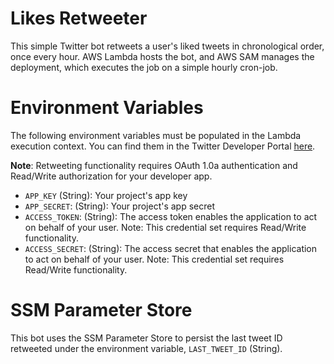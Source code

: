 # Likes Retweeter

This simple Twitter bot retweets a user's liked tweets in chronological order, once every hour. AWS Lambda hosts the bot, and AWS SAM manages the deployment, which executes the job on a simple hourly cron-job.

# Environment Variables

The following environment variables must be populated in the Lambda execution context. You can find them in the Twitter Developer Portal [here](https://developer.twitter.com/en/portal/dashboard).

**Note**: Retweeting functionality requires OAuth 1.0a authentication and Read/Write authorization for your developer app. 

- `APP_KEY` (String): Your project's app key
- `APP_SECRET`:  (String): Your project's app secret
- `ACCESS_TOKEN`: (String): The access token enables the application to act on behalf of your user. Note: This credential set requires Read/Write functionality.
- `ACCESS_SECRET`: (String): The access secret that enables the application to act on behalf of your user. Note: This credential set requires Read/Write functionality.

# SSM Parameter Store

This bot uses the SSM Parameter Store to persist the last tweet ID retweeted under the environment variable, `LAST_TWEET_ID` (String).